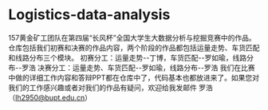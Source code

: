 # Logistics-data-analysis

157黄金矿工团队在第四届“长风杯”全国大学生大数据分析与挖掘竞赛中的作品。仓库包括我们初赛和决赛的作品内容，两个阶段的作品都包括运量走势、车货匹配和线路分布三个模块。
初赛分工：运量走势--丁博，车货匹配--罗如瑜，线路分布--罗浩
决赛分工：运量走势、车货匹配--罗如瑜，线路分布--罗浩
我们在比赛中做的详细工作内容和答辩PPT都在仓库中了，代码基本也都放进来了。如果您对我们的工作感兴趣或者对我们的作品有疑问，欢迎给我发邮件
罗浩（lh2950@bupt.edu.cn）
